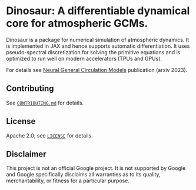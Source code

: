 # Dinosaur: A differentiable dynamical core for atmospheric GCMs.

Dinosaur is a package for numerical simulation of atmospheric dynamics. It is
implemented in JAX and hence supports automatic differentiation. It uses
pseudo-spectral discretization for solving the primitive equations and is
optimized to run well on modern accelerators (TPUs and GPUs).

For details see [Neural General Circulation Models](https://arxiv.org/abs/2311.07222)
publication (arxiv 2023).

## Contributing

See [`CONTRIBUTING.md`](CONTRIBUTING.md) for details.

## License

Apache 2.0; see [`LICENSE`](LICENSE) for details.

## Disclaimer

This project is not an official Google project. It is not supported by
Google and Google specifically disclaims all warranties as to its quality,
merchantability, or fitness for a particular purpose.
